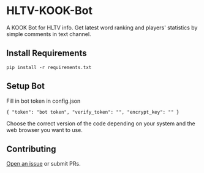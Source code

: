 # HLTV-KOOK-Bot

A KOOK Bot for HLTV info. Get latest word ranking and players' statistics by simple comments in text channel.

## Install Requirements

```
pip install -r requirements.txt
```

## Setup Bot

Fill in bot token in config.json
```
{ "token": "bot token", "verify_token": "", "encrypt_key": "" }
```
Choose the correct version of the code depending on your system and the web browser you want to use.

## Contributing

[Open an issue](https://github.com/OOOOMGOSH/HLTV-KOOK-Botissues/new) or submit PRs.
